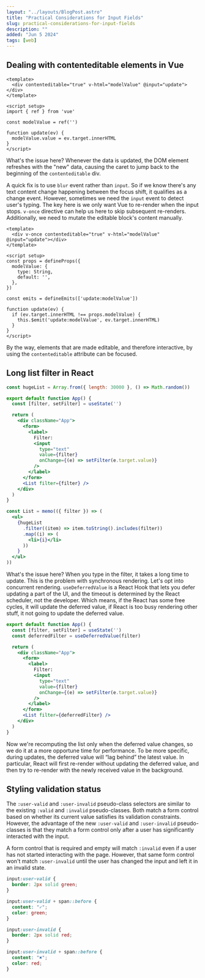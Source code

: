 ```yaml
---
layout: "../layouts/BlogPost.astro"
title: "Practical Considerations for Input Fields"
slug: practical-considerations-for-input-fields
description: ""
added: "Jun 5 2024"
tags: [web]
---
```


## Dealing with contenteditable elements in Vue

```vue
<template>
  <div contenteditable="true" v-html="modelValue" @input="update"></div>
</template>

<script setup>
import { ref } from 'vue'

const modelValue = ref('')

function update(ev) {
  modelValue.value = ev.target.innerHTML
}
</script>
```

What's the issue here? Whenever the data is updated, the DOM element refreshes with the "new" data, causing the caret to jump back to the beginning of the `contenteditable` div.

A quick fix is to use `blur` event rather than `input`. So if we know there's any text content change happening between the focus shift, it qualifies as a change event. However, sometimes we need the `input` event to detect user's typing. The key here is we only want Vue to re-render when the input stops. `v-once` directive can help us here to skip subsequent re-renders. Additionally, we need to mutate the editable block's content manually.

```vue
<template>
  <div v-once contenteditable="true" v-html="modelValue" @input="update"></div>
</template>

<script setup>
const props = defineProps({
  modelValue: {
    type: String,
    default: '',
  },
})

const emits = defineEmits(['update:modelValue'])

function update(ev) {
  if (ev.target.innerHTML !== props.modelValue) {
    this.$emit('update:modelValue', ev.target.innerHTML)
  } 
}
</script>
```

By the way, elements that are made editable, and therefore interactive, by using the `contenteditable` attribute can be focused.

## Long list filter in React

```jsx
const hugeList = Array.from({ length: 30000 }, () => Math.random())

export default function App() {
  const [filter, setFilter] = useState('')

  return (
    <div className="App">
      <form>
        <label>
          Filter: 
          <input
            type="text"
            value={filter}
            onChange={(e) => setFilter(e.target.value)}
          />
        </label>
      </form>
      <List filter={filter} />
    </div>
  )
}

const List = memo(({ filter }) => (
  <ul>
    {hugeList
      .filter((item) => item.toString().includes(filter))
      .map((i) => (
        <li>{i}</li>
      ))
    }
  </ul>
))
```

What's the issue here? When you type in the filter, it takes a long time to update. This is the problem with synchronous rendering. Let's opt into concurrent rendering. `useDeferredValue` is a React Hook that lets you defer updating a part of the UI, and the timeout is determined by the React scheduler, not the developer. Which means, if the React has some free cycles, it will update the deferred value, if React is too busy rendering other stuff, it not going to update the deferred value.

```jsx
export default function App() {
  const [filter, setFilter] = useState('')
  const deferredFilter = useDeferredValue(filter)

  return (
    <div className="App">
      <form>
        <label>
          Filter: 
          <input
            type="text"
            value={filter}
            onChange={(e) => setFilter(e.target.value)}
          />
        </label>
      </form>
      <List filter={deferredFilter} />
    </div>
  )
}
```

Now we're recomputing the list only when the deferred value changes, so we do it at a more opportune time for performance. To be more specific, during updates, the deferred value will “lag behind” the latest value. In particular, React will first re-render without updating the deferred value, and then try to re-render with the newly received value in the background.

## Styling validation status
The `:user-valid` and `:user-invalid` pseudo-class selectors are similar to the existing `:valid` and `:invalid` pseudo-classes. Both match a form control based on whether its current value satisfies its validation constraints. However, the advantage of the new `:user-valid` and `:user-invalid` pseudo-classes is that they match a form control only after a user has significantly interacted with the input.

A form control that is required and empty will match `:invalid` even if a user has not started interacting with the page. However, that same form control won't match `:user-invalid` until the user has changed the input and left it in an invalid state.

```css
input:user-valid {
  border: 2px solid green;
}

input:user-valid + span::before {
  content: "✓";
  color: green;
}

input:user-invalid {
  border: 2px solid red;
}

input:user-invalid + span::before {
  content: "✖";
  color: red;
}
```
